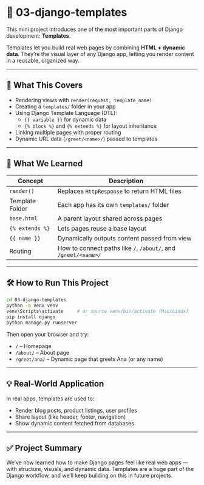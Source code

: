 # 🧩 03-django-templates

This mini project introduces one of the most important parts of Django development: **Templates**.

Templates let you build real web pages by combining **HTML + dynamic data**. They’re the visual layer of any Django app, letting you render content in a reusable, organized way.

---

## 🚀 What This Covers

- Rendering views with `render(request, template_name)`
- Creating a `templates/` folder in your app
- Using Django Template Language (DTL):
  - `{{ variable }}` for dynamic data
  - `{% block %}` and `{% extends %}` for layout inheritance
- Linking multiple pages with proper routing
- Dynamic URL data (`/greet/<name>/`) passed to templates

---

## 🧠 What We Learned

| Concept | Description |
|--------|-------------|
| `render()` | Replaces `HttpResponse` to return HTML files |
| Template Folder | Each app has its own `templates/` folder |
| `base.html` | A parent layout shared across pages |
| `{% extends %}` | Lets pages reuse a base layout |
| `{{ name }}` | Dynamically outputs content passed from view |
| Routing | How to connect paths like `/`, `/about/`, and `/greet/<name>/` |

---

## 🛠 How to Run This Project

```bash
cd 03-django-templates
python -m venv venv
venv\Scripts\activate     # or source venv/bin/activate (Mac/Linux)
pip install django
python manage.py runserver
```

Then open your browser and try:

- `/` – Homepage
- `/about/` – About page
- `/greet/ana/` – Dynamic page that greets Ana (or any name)

---

## 💡 Real-World Application

In real apps, templates are used to:
- Render blog posts, product listings, user profiles
- Share layout (like header, footer, navigation)
- Show dynamic content fetched from databases

---

## ✅ Project Summary

We’ve now learned how to make Django pages feel like real web apps — with structure, visuals, and dynamic data. Templates are a huge part of the Django workflow, and we’ll keep building on this in future projects.